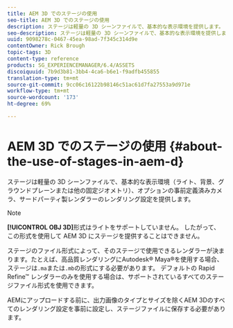 ```yaml
---
title: AEM 3D でのステージの使用
seo-title: AEM 3D でのステージの使用
description: ステージは軽量の 3D シーンファイルで、基本的な表示環境を提供します。
seo-description: ステージは軽量の 3D シーンファイルで、基本的な表示環境を提供します。
uuid: 9098278c-0467-45ea-98ad-7f345c314d9e
contentOwner: Rick Brough
topic-tags: 3D
content-type: reference
products: SG_EXPERIENCEMANAGER/6.4/ASSETS
discoiquuid: 7b9d3b81-3bb4-4ca6-b6e1-f9adfb455855
translation-type: tm+mt
source-git-commit: 9cc06c16122b98146c51ac61d7fa27553a9d971e
workflow-type: tm+mt
source-wordcount: '173'
ht-degree: 69%

---
```



# AEM 3D でのステージの使用 {#about-the-use-of-stages-in-aem-d}

ステージは軽量の 3D シーンファイルで、基本的な表示環境（ライト、背景、グラウンドプレーンまたは他の固定ジオメトリ）、オプションの事前定義済みカメラ、サードパーティ製レンダラーのレンダリング設定を提供します。

>[!NOTE]
>
>**[!UICONTROL OBJ 3D]**&#x200B;形式はライトをサポートしていません。 したがって、この形式を使用して AEM 3D にステージを提供することはできません。

ステージのファイル形式によって、そのステージで使用できるレンダラーが決まります。たとえば、高品質レンダリングにAutodesk® Maya®を使用する場合、ステージは`.ma`または`.mb`の形式にする必要があります。 デフォルトの Rapid Refine™ レンダラーのみを使用する場合は、サポートされているすべてのステージファイル形式を使用できます。

AEMにアップロードする前に、出力画像のタイプとサイズを除くAEM 3Dのすべてのレンダリング設定を事前に設定し、ステージファイルに保存する必要があります。